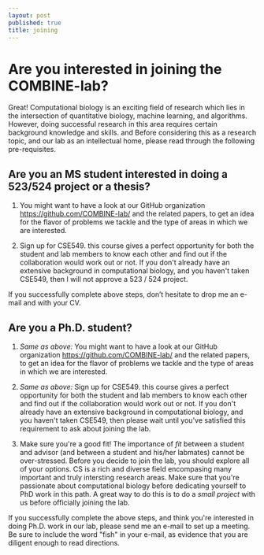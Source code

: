 ```yaml
---
layout: post
published: true
title: joining
---
```

# Are you interested in joining the COMBINE-lab?

Great! Computational biology is an exciting field of research which lies in the intersection of quantitative biology, machine learning, and algorithms.  However, doing successful research in this area requires certain background knowledge and skills. and Before considering this as a research topic, and our lab as an intellectual home, please read through the following pre-requisites.


## Are you an MS student interested in doing a 523/524 project or a thesis?

  1. You might want to have a look at our GitHub organization https://github.com/COMBINE-lab/ and the related papers, to get an idea for the flavor of problems we tackle and the type of areas in which we are interested.
  
  2. Sign up for CSE549. this course gives a perfect opportunity for both the student and lab members to know each other and find out if the collaboration would work out or not. If you don't already have an extensive background in computational biology, and you haven't taken CSE549, then I will not approve a 523 / 524 project.
  
  If you successfully complete above steps, don’t hesitate to drop me an e-mail and with your CV.

## Are you a Ph.D. student?

  1. *Same as above:* You might want to have a look at our GitHub organization https://github.com/COMBINE-lab/ and the related papers, to get an idea for the flavor of problems we tackle and the type of areas in which we are interested.

  2. *Same as above:* Sign up for CSE549. this course gives a perfect opportunity for both the student and lab members to know each other and find out if the collaboration would work out or not. If you don't already have an extensive background in computational biology, and you haven't taken CSE549, then please wait until you've satisfied this requirement to ask about joining the lab.
  
  3. Make sure you're a good fit!  The importance of *fit* between a student and advisor (and between a student and his/her labmates) cannot be over-stressed.  Before you decide to join the lab, you should explore all of your options.  CS is a rich and diverse field encompasing many important and truly intersting research areas.  Make sure that you're passionate about computational biology before dedicating yourself to PhD work in this path.  A great way to do this is to do a *small project* with us before officially joining the lab.
  
  If you successfully complete the above steps, and think you're interested in doing Ph.D. work in our lab, please send me an e-mail to set up a meeting.  Be sure to include the word "fish" in your e-mail, as evidence that you are diligent enough to read directions.